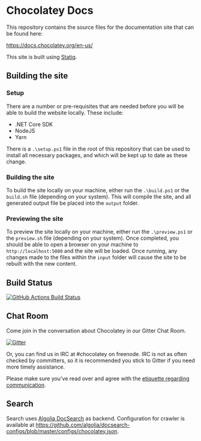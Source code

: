 # Chocolatey Docs

This repository contains the source files for the documentation site that can be found here:

https://docs.chocolatey.org/en-us/

This site is built using [Statiq](https://statiq.dev/).

## Building the site

### Setup

There are a number or pre-requisites that are needed before you will be able to build the website locally.  These include:

* .NET Core SDK
* NodeJS
* Yarn

There is a `.\setup.ps1` file in the root of this repository that can be used to install all necessary packages, and which will be kept up to date as these change.

### Building the site

To build the site locally on your machine, either run the `.\build.ps1` or the `build.sh` file (depending on your system).  This will compile the site, and all generated output file be placed into the `output` folder.

### Previewing the site

To preview the site locally on your machine, either run the `.\preview.ps1` or the `preview.sh` file (depending on your system).  Once completed, you should be able to open a browser on your machine to `http://localhost:5080` and the site will be loaded.  Once running, any changes made to the files within the `input` folder will cause the site to be rebuilt with the new content.

## Build Status

[![GitHub Actions Build Status](https://github.com/chocolatey/docs/workflows/Publish%20Documentation/badge.svg)](https://github.com/chocolatey/docs/actions?query=workflow%3A%22Build+Pull+Request%22)

## Chat Room
Come join in the conversation about Chocolatey in our Gitter Chat Room.

[![Gitter](https://badges.gitter.im/Join%20Chat.svg)](https://gitter.im/chocolatey/choco?utm_source=badge&utm_medium=badge&utm_campaign=pr-badge&utm_content=badge)

Or, you can find us in IRC at #chocolatey on freenode. IRC is not as often checked by committers, so it is recommended you stick to Gitter if you need more timely assistance.

Please make sure you've read over and agree with the [etiquette regarding communication](https://github.com/chocolatey/choco/blob/master/README.md#etiquette-regarding-communication).

## Search

Search uses [Algolia DocSearch](https://docsearch.algolia.com/) as backend.
Configuration for crawler is available at https://github.com/algolia/docsearch-configs/blob/master/configs/chocolatey.json.